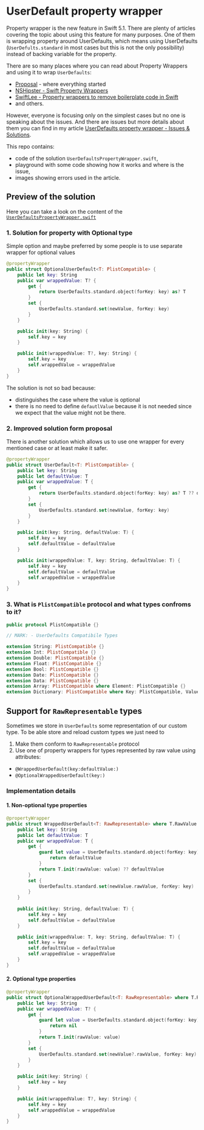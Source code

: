 # UserDefault property wrapper

Property wrapper is the new feature in Swift 5.1. There are plenty of articles covering the topic about using this feature for many purposes. One of them is wrapping property around UserDefaults, which means using UserDefaults (`UserDefults.standard` in most cases but this is not the only possibility) instead of backing variable for the property.

There are so many places where you can read about Property Wrappers and using it to wrap `UserDefaults`:

- [Proposal](https://github.com/apple/swift-evolution/blob/master/proposals/0258-property-wrappers.md#user-defaults) - where everything started
- [NSHipster - Swift Property Wrappers](https://nshipster.com/propertywrapper/)
- [SwiftLee - Property wrappers to remove boilerplate code in Swift](https://www.avanderlee.com/swift/property-wrappers/)
- and others.

However, everyone is focusing only on the simplest cases but no one is speaking about the issues. And there are issues but more details about them you can find in my article [UserDefaults property wrapper - Issues & Solutions](https://dev.to/kodelit/userdefaults-property-wrapper-issues-solutions-4lk9).

This repo contains:

- code of the solution `UserDefaultsPropertyWrapper.swift`,
- playground with some code showing how it works and where is the issue,
- images showing errors used in the article.


## Preview of the solution

Here you can take a look on the content of the [`UserDefaultsPropertyWrapper.swift`](Source/UserDefaultsPropertyWrapper.swift)

### 1. Solution for property with Optional type

Simple option and maybe preferred by some people is to use separate wrapper for optional values

```swift
@propertyWrapper
public struct OptionalUserDefault<T: PlistCompatible> {
    public let key: String
    public var wrappedValue: T? {
        get {
            return UserDefaults.standard.object(forKey: key) as? T
        }
        set {
            UserDefaults.standard.set(newValue, forKey: key)
        }
    }

    public init(key: String) {
        self.key = key
    }

    public init(wrappedValue: T?, key: String) {
        self.key = key
        self.wrappedValue = wrappedValue
    }
}
```

The solution is not so bad because:

- distinguishes the case where the value is optional
- there is no need to define `defautlValue` because it is not needed since we expect that the value might not be there.

### 2. Improved solution form proposal

There is another solution which allows us to use one wrapper for every mentioned case or at least make it safer.

```swift
@propertyWrapper
public struct UserDefault<T: PlistCompatible> {
    public let key: String
    public let defaultValue: T
    public var wrappedValue: T {
        get {
            return UserDefaults.standard.object(forKey: key) as? T ?? defaultValue
        }
        set {
            UserDefaults.standard.set(newValue, forKey: key)
        }
    }

    public init(key: String, defaultValue: T) {
        self.key = key
        self.defaultValue = defaultValue
    }

    public init(wrappedValue: T, key: String, defaultValue: T) {
        self.key = key
        self.defaultValue = defaultValue
        self.wrappedValue = wrappedValue
    }
}
```

### 3. What is `PlistCompatible` protocol and what types confroms to it?

```swift
public protocol PlistCompatible {}

// MARK: - UserDefaults Compatibile Types

extension String: PlistCompatible {}
extension Int: PlistCompatible {}
extension Double: PlistCompatible {}
extension Float: PlistCompatible {}
extension Bool: PlistCompatible {}
extension Date: PlistCompatible {}
extension Data: PlistCompatible {}
extension Array: PlistCompatible where Element: PlistCompatible {}
extension Dictionary: PlistCompatible where Key: PlistCompatible, Value: PlistCompatible {}
```

## Support for `RawRepresentable` types

Sometimes we store in `UserDefaults` some representation of our custom type. To be able store and reload custom types we just need to

1. Make them conform to `RawRepresentable` protocol
2. Use one of property wrappers for types represented by raw value using attributes:

- `@WrappedUserDefault(key:defaultValue:)`
- `@OptionalWrappedUserDefault(key:)`

### Implementation details

#### 1. Non-optional type properties
```swift
@propertyWrapper
public struct WrappedUserDefault<T: RawRepresentable> where T.RawValue: PlistCompatible {
    public let key: String
    public let defaultValue: T
    public var wrappedValue: T {
        get {
            guard let value = UserDefaults.standard.object(forKey: key) as? T.RawValue else {
                return defaultValue
            }
            return T.init(rawValue: value) ?? defaultValue
        }
        set {
            UserDefaults.standard.set(newValue.rawValue, forKey: key)
        }
    }
    
    public init(key: String, defaultValue: T) {
        self.key = key
        self.defaultValue = defaultValue
    }

    public init(wrappedValue: T, key: String, defaultValue: T) {
        self.key = key
        self.defaultValue = defaultValue
        self.wrappedValue = wrappedValue
    }
}
```

#### 2. Optional type properties
```swift
@propertyWrapper
public struct OptionalWrappedUserDefault<T: RawRepresentable> where T.RawValue: PlistCompatible {
    public let key: String
    public var wrappedValue: T? {
        get {
            guard let value = UserDefaults.standard.object(forKey: key) as? T.RawValue else {
                return nil
            }
            return T.init(rawValue: value)
        }
        set {
            UserDefaults.standard.set(newValue?.rawValue, forKey: key)
        }
    }

    public init(key: String) {
        self.key = key
    }

    public init(wrappedValue: T?, key: String) {
        self.key = key
        self.wrappedValue = wrappedValue
    }
}
```